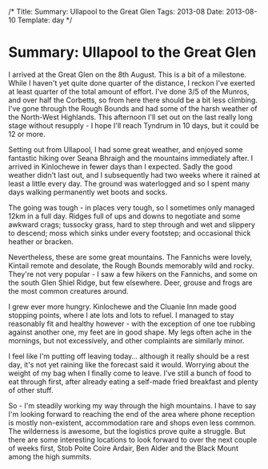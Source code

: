 /*
Title: Summary: Ullapool to the Great Glen
Tags: 2013-08
Date: 2013-08-10
Template: day
*/

# Summary: Ullapool to the Great Glen

I arrived at the Great Glen on the 8th August. This is a bit of a milestone. While I haven't yet quite done quarter of the distance, I reckon I've exerted at least quarter of the total amount of effort. I've done 3/5 of the Munros, and over half the Corbetts, so from here there should be a bit less climbing. I've gone through the Rough Bounds and had some of the harsh weather of the North-West Highlands. This afternoon I'll set out on the last really long stage without resupply - I hope I'll reach Tyndrum in 10 days, but it could be 12 or more.

Setting out from Ullapool, I had some great weather, and enjoyed some fantastic hiking over Seana Bhraigh and the mountains immediately after. I arrived in Kinlochewe in fewer days than I expected. Sadly the good weather didn't last out, and I subsequently had two weeks where it rained at least a little every day. The ground was waterlogged and so I spent many days walking permanently wet boots and socks.

The going was tough - in places very tough, so I sometimes only managed 12km in a full day. Ridges full of ups and downs to negotiate and some awkward crags; tussocky grass, hard to step through and wet and slippery to descend; moss which sinks under every footstep; and occasional thick heather or bracken.

Nevertheless, these are some great mountains. The Fannichs were lovely, Kintail remote and desolate, the Rough Bounds memorably wild and rocky. They're not very popular - I saw a few hikers on the Fannichs, and some on the south Glen Shiel Ridge, but few elsewhere. Deer, grouse and frogs are the most common creatures around.

I grew ever more hungry. Kinlochewe and the Cluanie Inn made good stopping points, where I ate lots and lots to refuel. I managed to stay reasonably fit and healthy however - with the exception of one toe rubbing against another one, my feet are in good shape. My legs often ache in the mornings, but not excessively, and other complaints are similarly minor.

I feel like I'm putting off leaving today… although it really should be a rest day, it's not yet raining like the forecast said it would. Worrying about the weight of my bag when I finally come to leave. I've still a bunch of food to eat through first, after already eating a self-made fried breakfast and plenty of other stuff.

So - I'm steadily working my way through the high mountains. I have to say I'm looking forward to reaching the end of the area where phone reception is mostly non-existent, accommodation rare and shops even less common. The wilderness is awesome, but the logistics prove quite a struggle. But there are some interesting locations to look forward to over the next couple of weeks first, Stob Poite Coire Ardair, Ben Alder and the Black Mount among the high summits.

